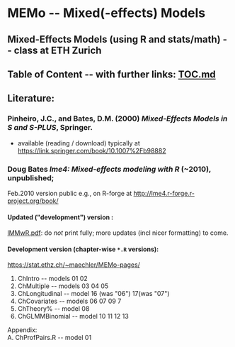 # MEMo -- Mixed(-effects) Models
## Mixed-Effects Models (using R and stats/math) -- class at ETH Zurich

## Table of Content -- with further links: [__TOC.md__](TOC.md)

## Literature:

### Pinheiro, J.C., and Bates, D.M. (2000) *Mixed-Effects Models in S and S-PLUS*, Springer.
- available (reading / download) typically at https://link.springer.com/book/10.1007%2Fb98882

### Doug Bates *lme4: Mixed-effects modeling with R* (~2010), unpublished;
 Feb.2010 version public e.g., on R-forge at http://lme4.r-forge.r-project.org/book/
#### Updated ("development") version :
 [lMMwR.pdf](https://stat.ethz.ch/~maechler/MEMo-pages/lMMwR.pdf): do
 *not* print fully; more updates (incl nicer formatting) to come.

#### Development version (chapter-wise `*.R` versions):

https://stat.ethz.ch/~maechler/MEMo-pages/
<!-- MM update:  cp -p  ~/Vorl/MEMo/lMMwR-devel/ ~/www/MEMo-pages/   -->

1.  ChIntro          -- models 01 02
2.  ChMultiple       -- models 03 04 05
3.  ChLongitudinal   -- model  16 (was "06") 17(was "07")
4.  ChCovariates     -- models 06 07 09 7
5.  ChTheory%        -- model  08
6.  ChGLMMBinomial   -- model  10 11 12 13

Appendix:  
A. ChProfPairs.R     -- model 01




